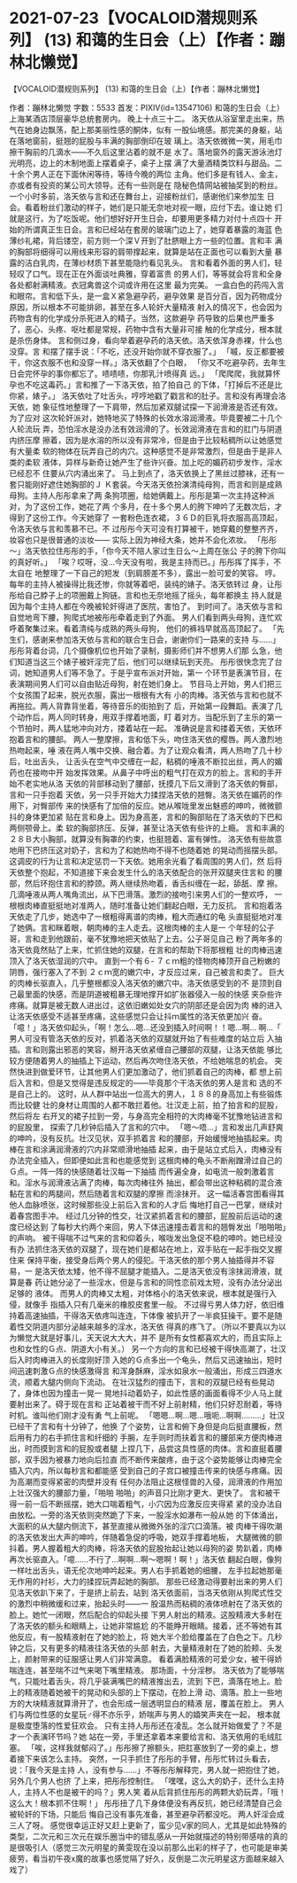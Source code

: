 # 2021-07-23【VOCALOID潜规则系列】 (13) 和蔼的生日会（上）【作者：蹦林北懒觉】



【VOCALOID潜规则系列】 (13) 和蔼的生日会（上）【作者：蹦林北懒觉】



作者：蹦林北懒觉 字数：5533 首发：PIXIV(id=13547106)
和蔼的生日会（上）
上海某酒店顶层豪华总统套房内。
晚上十点三十二。
洛天依从浴室里走出来，热气在她身边飘荡，配上那美丽性感的酮体，似有 一股仙境感。那完美的身躯，站在落地窗前，挺翘的屁股与丰满的胸部倒印在玻 璃上。洛天依微微一笑，用毛巾擦干胸前的几滴水——不久后这里沾着的就不是 水了。落地窗外的露天游泳池灯光明亮，边上的木制地面上摆着桌子，桌子上摆 满了大量酒精类饮料与甜品。二十余个男人正在下面休闲等待，等待今晚的两位 主角。他们多是有钱人、金主，亦或者有投资的某公司大领导。还有一些则是在 隐秘色情网站被抽奖到的粉丝。
一个小时多前，洛天依与言和还在舞台上，迎接粉丝们，感谢他们来参加生 日会。看着粉丝们激动的样子，她们是只能无奈地对视一眼，应付下去。谁让她 们就是这行，为了吃饭呢。他们想好好开生日会，却要用更多精力对付十点四十 开始的所谓真正生日会。言和已经站在套房的玻璃门边上了，她穿着暴露的海蓝 色薄纱礼裙，背后镂空，前方则一个深Ｖ开到了肚脐眼上方一些的位置。言和丰 满的胸部将细得可以用线来形容的肩带撑起来，就算是站在正面也可以看到大量 暴露的洁白乳肉，在薄纱材质下甚至能隐约看见乳头。
言和看着外面的男人们，轻轻叹了口气。现在正在外面谈吐典雅，穿着富贵 的男人们，等等就会将言和全身各处都射满精液。衣冠禽兽这个词或许用在这里 最为完美。
一盒白色的药闯入言和眼帘。言和低下头，是一盒Ｘ紧急避孕药，避孕效果 是百分百，因为药物成分原因，所以根本不可能排卵，甚至在多人轮奸大量精液 射入的情况下，也会因为药物含有的化学成分杀死进入的精子。当然，这款避孕 药导致的后果也严重多了，恶心、头疼、呕吐都是常规，药物中含有大量非可接 触的化学成分，根本就是杀伤身体。
言和侧过身，看向举着避孕药的洛天依。洛天依浑身赤裸，什么也没穿。言 和摆了摆手说：「不吃，还没开始你就不穿衣服了。」
「嘁，反正都要被干，你这衣服不也和没穿一样。」洛天依翻了个白眼， 「你又不吃避孕药，去年生日会完怀孕的事你都忘了。啧啧啧，你那乳汁喷得真 远。」
「爬爬爬，我就算怀孕也不吃这毒药。」言和推了一下洛天依，拍了拍自己 的下体，「打掉后不还是比你紧，婊子。」
洛天依吐了吐舌头，哼哼地戳了戳言和的肚子。言和没有再理会洛天依，她 象征性地整理了一下肩带，然后加紧双腿试探一下润滑液是否还有效。为了应对 这次轮奸派对，她特地买了特殊的长效水溶润滑液。毕竟要被二十几个人轮流玩 弄，恐怕淫水是没办法有效润滑的了。长效润滑液在言和的肛门与阴道内挤压摩 擦着，因为是水溶的所以没有非常冷，但是由于比较粘稠所以让她感觉有大量柔 软的物体在玩弄自己的内穴。这种感觉不是非常激烈，但是由于是非人类的柔软 液体，异样与新奇让她产生了些许兴奋。加上吃的媚药初步发作，淫水已经忍不 住要从穴内涌出来了。
马上到点了，洛天依换上了黑丝过膝袜，还有一套只能刚好遮住她胸部的Ｊ Ｋ套装。今天洛天依扮演清纯母狗，而言和则是成熟母狗。主持人彤彤拿来了两 条狗项圈，给她俩戴上。彤彤是第一次主持这种派对，为了这份工作，她花了两 个多月，在十多个男人的胯下呻吟了无数次后，才得到了这份工作。今天她穿了 一套粉色连衣裙，３６Ｄ的巨乳将衣服高高顶起，令洛天依与言和羡慕不已。不 过彤彤今天可没有打算被干，她穿戴的整整齐齐，妆容也只是很普通的淡妆—— 实际上因为神经大条，她并不会化浓妆。
「彤彤～」洛天依拉住彤彤的手，「你今天不陪人家过生日么～上周在张公 子的胯下你叫的真好听。」
「唉？哎呀，没…今天没有啦，我是主持而已。」彤彤挥了挥手，不太自在 地整理了一下自己的短发（到肩膀差不多），露出一脸可爱的笑容。
哼。每年的主持人被操得比我还惨，你就等着吧，装纯的婊子。洛天依转过 身，让彤彤给自己脖子上的项圈戴上狗链。言和也无奈地摇了摇头，每年都换主 持人就是因为每个主持人都在今晚被轮奸得进了医院，害怕了。
到时间了。洛天依与言和自觉地弯下腰，狗爬式地被彤彤牵着走到了外面。
男人们看到两头母狗，连忙欢呼着聚集过来。看着清纯与成熟的两头母狗， 他们的裤裆早就高高顶起了。
「先生们，感谢来参加洛天依与言和的联合生日会，谢谢你们一路来的支持 与……」彤彤背着台词，几个摄像机位也开始了录制，摄影师们并不想男人们那 么急，他们知道当这三个婊子被奸淫完了后，他们可以继续玩到天亮。
彤彤很快念完了台词，她知道男人们等不急了。于是乎宣布派对开始，第一 个环节是表演节目，在表演期间男人们可以自由贴近母狗，射在她们身上。
节目马上开始，男人们把三个女孩围了起来，脱光衣服，露出一根根有大有 小的肉棒。洛天依与言和也就不再拖拉。两人背靠背坐着，等待音乐的街拍到了 后，开始第一段舞蹈。表演了几个动作后，两人同时转身，用双手撑着地面，盯 着对方。当配乐到了主乐的第一个节拍时，两人猛地冲向对方，搂着站在一起。
准确说是言和搂着天依，天依环抱着言和的腰部。
两人一整摩擦，言和低下头，吻住洛天依的樱唇。两人激烈地热吻起来，唾 液在两人嘴中交换、融合着。为了让观众看清，两人热吻了几十秒后，吐出舌头， 让舌头在空气中交缠在一起，粘稠的唾液不断拉出丝，两人的媚药也在接吻中开 始发挥效果。从鼻子中呼出的粗气打在双方的脸上。言和的手开始不老实地从洛 天依的背部移动到了腰部，抚摸几下后又滑到了洛天依的臀部，言和一只手抱着 天依，另一只手开始大力揉捏洛天依的翘臀。洛天依在媚药的作用下，对臀部传 来的快感有了加倍的反应。她从喉咙里发出魅惑的呻吟，微微颤抖的身体更加紧 贴在言和身上。因为身高差，言和的胸部贴在了洛天依的下巴和两侧颚骨上。柔 软的胸部挤压、反弹，甚至让洛天依有些许的上瘾。
言和丰满的２８Ｂ大小胸部，就算没有胸罩的约束，也挺翘着、富有弹性。
洛天依有些故意地用下巴挤压这对奶子，言和为了和她热吻不得不也随着她 的晃动而摇摆头部。
这调皮的行为让言和决定惩罚一下天依。她用余光看了看周围的男人们，然 后将天依整个抱起，不知道接下来会发生什么的洛天依配合的张开双腿夹住言和 的腰部，然后环抱住言和的脖颈。两人继续热吻着，香舌纠缠在一起，舔舐、摩 擦。几滴唾液从两人嘴角流出，从下巴滑落。激烈的接吻引来男人们的一整欢呼， 一根根肉棒直挺挺地对准两人，随时准备让她们翻起白眼，无力反抗。
言和抱着洛天依走了几步，她选中了一根粗得离谱的肉棒，粗大而通红的龟 头直挺挺地对准了她俩。言和眯着眼，朝肉棒的主人走去。这根肉棒的主人是一 个年轻的公子哥，言和走到他跟前，毫不犹豫地把天依贴了上去。公子哥见自己 粉了两年多的洛天依竟然贴了上来，忙抓住她的双腿，在言和的帮助下将那根粗 壮的肉棒迅速顶入了洛天依湿润的穴中。
直到一个有６- ７ｃｍ粗的怪物肉棒顶开自己粉嫩的阴唇，强行塞入了不到 ２ｃｍ宽的嫩穴中，才反应过来，自己被言和卖了。
巨大的肉棒长驱直入，几乎整根都没入洛天依的嫩穴中。洛天依感受到的不 是顶到自己最里面的快感，而是阴道被粗暴无理地撑开如扩张器侵入一般的快感 夹杂些许疼痛。就算是被无数人进出过，这依旧嫩如处女穴的阴部还是会因为肉 棒的进入让洛天依感受不适甚至疼痛，这些感觉只会让抖ｍ属性的洛天依更加兴 奋。
「噫！」洛天依仰起头，「啊！怎么…嗯…还没到插入时间啊！！嗯…啊…
啊…「
男人可没有管洛天依的反对，抓着洛天依的双腿就开始了有些难度的站立后 入抽插。言和则露出邪恶的笑容，掰开洛天依紧缠自己腰部的双腿，让洛天依能 够比较方便随着男人的抽插上下运动，然后再次吻住洛天依，不给她喘息的机会。
突然快进到做爱环节，让其他男人们更加激动了，他们抓着自己的肉棒，都 想上前后入言和，但是又觉得是违反规定的——毕竟那个干洛天依的男人是言和 选的不是自己上的。
这时，从人群中站出一位高大的男人，１８８的身高加上有些锻炼而比较健 壮的身材让周围的人都不敢拦着他。壮汉走上前，拍了拍言和的屁股，然后将左 右开叉的裙子拉到一旁，与身高完全相符的大肉棒毫不犹豫地钻进言和的屁股里， 探索了几秒钟后插入了言和的穴中。
「嗯～唔…」言和发出几声舒爽的呻吟，没有反抗。壮汉见状，双手抓着言 和的腰部，开始缓慢地抽插起来。肉棒在言和涂满润滑液的穴内非常顺滑地抽插 起来，由于是站立式后入，肉棒没有办法完全插入，但即便如此言和也能感觉到 这根肉棒的龟头不断剐蹭滑过自己的Ｇ点。一阵一阵的快感随着壮汉每一下抽插 而传遍全身，如电流一般刺激着言和。淫水与润滑液沾满了肉棒，每次肉棒往外 抽出，都会带出这种粘稠的混合液黏在言和的两腿间，然后随着言和双腿的摩擦 而涂抹开。
这一幅活春宫图看得其他人血脉喷张，这时候那些没上前后入言和的人才后 悔地打自己一巴掌，继续对着春宫图手冲。
经过几分钟的性交，壮汉紧抓着言和的腰部，屁股前后运动的速度已经达到 了每秒大约两个来回，男人下体迅速撞击着言和的翘臀发出「啪啪啪」的声响。
被干得喘不过气来的言和仰着头，喉咙发出急促不稳的呻吟。她已经没有办 法抓住洛天依的双腿了，现在她们是都站在地上，双手贴在一起手指交叉握住来 保持平衡，接受身后两个男人的侵犯。干洛天依的那个男人抽插得并不容易，一 是洛天依太矮，他不得不屈腿才能插入。二是洛天依没有涂抹润滑液，就算是春 药让她分泌了一些淫水，但是与言和的同性恋前戏太短，没有办法分泌出足够的 液体。
而男人的肉棒又太粗，对体格小的洛天依来说，根本就是强行入侵，就像手 指插入只有几毫米的橡胶皮套里一般。
不过得亏男人体力好，依旧维持着高速抽插，干得洛天依疼叫连连，下体像 被扒开了一半疯狂操干。要不是随着性交阴道内部分泌越来越多的淫水，洛天依 得真的疼飞了。（所以不要真以为以为懒觉大就是好事儿，天天说大大大，并不 是所有女性都喜欢大的，而且实际上也和女性的Ｇ点、阴道大小有关。）
另一个方向的言和已经被干得快高潮了，壮汉后入时肉棒进入的长度刚好顶 入她的Ｇ点多出一个龟头，然后又迅速抽出，短时间迅速刺激Ｇ点的快感激得言 和浑身酥麻，淫水如泉水一般涌出，形成三四道水流，顺着大腿内侧向下流动。
在壮汉猛烈的撞击下，言和的双腿已经有些晃动了，身体也因为撞击一晃一 晃地抖动着奶子，如此性感的画面看得不少人马上就要射出来了。碍于现在言和 正站着被干而不好上前射精，他们只好忍耐着，等待时机。谁叫他们刚才没有勇 气上前呢。
「嗯嗯…啊…嗯…哦呃…啊啊………」壮汉已经干了言和有十分钟了，他换 了个姿势，让言和俯下身但是向后挺直腰板，然后用有力的右手抓住言和纤细的 手腕，左手则时而扶着言和的腰部来方便肉棒进出，时而摸到言和的屁股或者腿 上捏几下，品尝这具性感的肉体。言和直挺着腰部，双手因为被暴力地向后拉直 而不断传来酸疼，由于这个姿势能够让肉棒完全插入穴内，所以每秒言和都能感 受到自己的子宫口被撞击传来的快感与疼痛。因为高潮而变得紧密的肉壁并没有 任何办法阻止这根怪兽的入侵，润滑液的作用加上壮汉强大的腰部力量，「啪啪 啪啪」的声音只比刚才更大、更快了。
言和被干得一前一后不断摇摆，她大口喘着粗气，小穴因为应激反应夹得紧 紧的没办法自由放松。一旁的洛天依则突然跪了下来，一股淫水如瀑布一般从她 的下体涌出，大面积的从大腿内侧流下，甚至直接从微微外张的淫穴口滴落。被 肉棒干得吹潮的洛天依发出大声的呻吟，伴随着急促的呼吸，她双手撑着地板， 大腿微微的颤抖着。男人握着粗大的肉棒，将洛天依的屁股抬起让她以母狗的姿 势趴着，肉棒再次长驱直入。「噫……不行了…啊啊…啊～嗯啊！啊！」洛天依 翻起白眼，像狗一样吐出舌头，语无伦次地呻吟起来。男人右手抓着她的细腰， 左手拉起她那毫无作用的衬衫，大力的揉捏玩弄起她的胸部。
那些已经激动得要射出来的男人们见洛天依趴下来了，于是挤上前去，站到 洛天依面前，当洛天依刚从狗爬式性交的激烈中稍微缓和过来，抬起头时——一 股温热而粘稠的液体喷射在了洛天依的脸上。她忙一闭眼，然后配合的仰起头接 下男人射出的精液。这股精液大多射在了洛天依的额头和眼睛上，让她非常尴尬 的不能睁开眼睛。接着，还不等她有其他反应，有一股精液射在了她的脸上，将 她大半个脸给覆盖在了白色之下。几秒钟之后，又有更多的精液往洛天依的头部 射去，大量精液射在了她的脸颊、头发上，颜射带来的征服感让男人们非常满意。
看着满脸精液的可爱少女，被干得娇喘连连，甚至喘不过气来喝下嘴里精液。 那场面，十分淫秽。
洛天依为了能够喘气，只能吐着舌头，将几乎装满嘴巴的精液推出去，流到 下巴，滴落在地上。脸上的精液随着她被干的晃动和头部的上下摆动，在脸上滑 动、滴落。脸上一些地方的大块精液就算滑开了，也会形成一层透明显白的精液 层，覆盖在脸上。
男人们与两位性感的女星玩♂得不亦乐乎，娇喘声与男人的嬉笑声夹在一起， 根本就是极度堕落的性爱狂欢会。
只有主持人彤彤还在凌乱。怎么就开始做爱了？不是才一个表演环节吗？她 站在一旁，手里还拿着本来要给言和、洛天依用的毛绒肛塞。
「唉，这样我就郁闷了。」彤彤擦了擦额头，把肛塞放到了一旁的桌上，想 着接下来该怎么主持。
突然，一只手抓住了彤彤的手臂，彤彤忙转过头看去，说：「我今天是主持 人，没有参与……」不等彤彤解释完，男人就一把抱住了她，另外几个男人也挤 了上来，把彤彤控制住。
「嘿嘿，这么大的奶子，还什么主持人，主持人不也是被干的吗？」男人笑 着从后背抓住彤彤的两颗大奶玩弄，「哦！这么大！根本抓不住啊！」
彤彤扭了几下身体便没有再反抗，她已经清楚自己会被轮奸的下场，只能后 悔自己没有事先准备，甚至避孕药都没吃。
两人奸淫会成三人了呀。 感觉很幸运正好又赶上更新了，蛮少见v家的同人，尤其是如此特殊的类型，二次元和三次元在娱乐圈当中的错乱感从一开始就描述的特别带感啥的真的是很吸引人（感觉三次元明星的黄雯现在没以前那么出彩的样子了，也可能是审美疲劳，看当初午夜x魔的故事也感觉隔了好久，反倒是二次元明星这方面越来越入戏了）



